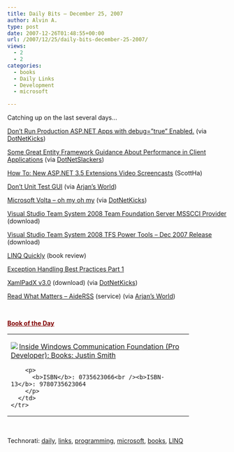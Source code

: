 ```yaml
---
title: Daily Bits – December 25, 2007
author: Alvin A.
type: post
date: 2007-12-26T01:48:55+00:00
url: /2007/12/25/daily-bits-december-25-2007/
views:
  - 2
  - 2
categories:
  - books
  - Daily Links
  - Development
  - microsoft

---
```

Catching up on the last several days&#8230;

<a href="http://weblogs.asp.net/scottgu/archive/2006/04/11/442448.aspx" target="_blank">Don&#8217;t Run Production ASP.NET Apps with debug=&#8221;true&#8221; Enabled.</a> (via <a href="http://www.dotnetkicks.com/aspnet/Why_you_should_always_remember_to_set_Debug_false" target="_blank">DotNetKicks</a>)

<a href="http://www.thedatafarm.com/blog/2007/12/21/somegreatentityframeworkguidanceaboutperformanceinclientapplications.aspx" target="_blank">Some Great Entity Framework Guidance About Performance in Client Applications</a> (via <a href="http://dotnetslackers.com/XML/re-72464_Some_great_Entity_Framework_Guidance_about_Performance_in_client_applications.aspx" target="_blank">DotNetSlackers</a>)

<a href="http://www.hanselman.com/blog/HowToNewASPNET35ExtensionsVideoScreencasts.aspx" target="_blank">How To: New ASP.NET 3.5 Extensions Video Screencasts</a> (ScottHa)

<a href="http://www.hans-eric.com/2007/12/20/dont-unit-test-gui/" target="_blank">Don&#8217;t Unit Test GUI</a> (via <a href="http://arjansworld.blogspot.com/2007/12/linkblog-for-december-21-2007.html" target="_blank">Arjan&#8217;s World</a>)

<a href="http://www.rgoarchitects.com/nblog/2007/12/06/MicrosoftVoltaOhMyOhMy.aspx" target="_blank">Microsoft Volta &#8211; oh my oh my</a> (via <a href="http://www.dotnetkicks.com/architecture/Microsoft_Volta_oh_my_oh_my" target="_blank">DotNetKicks</a>)

<a href="http://www.microsoft.com/downloads/details.aspx?familyid=faeb7636-644e-451a-90d4-7947217da0e7&displaylang=en&tm" target="_blank">Visual Studio Team System 2008 Team Foundation Server MSSCCI Provider</a> (download)

<a href="http://www.microsoft.com/downloads/details.aspx?familyid=7574836f-4a0b-454f-a340-85da4698177c&displaylang=en&tm" target="_blank">Visual Studio Team System 2008 TFS Power Tools &#8211; Dec 2007 Release</a> (download)

<a href="http://codebetter.com/blogs/john.papa/archive/2007/12/22/book-review-linq-quickly.aspx" target="_blank">LINQ Quickly</a> (book review)

<a href="http://weblogs.goshaky.com/weblogs/alexkli/entry/exception_best_practices" target="_blank">Exception Handling Best Practices Part 1</a>

<a href="http://blogs.msdn.com/llobo/archive/2007/12/22/xamlpadx-v3-0.aspx" target="_blank">XamlPadX v3.0</a> (download) (via <a href="http://www.dotnetkicks.com/wpf/XamlPadX_V3_0_released" target="_blank">DotNetKicks</a>)

<a href="http://www.aiderss.com/" target="_blank">Read What Matters &#8211; AideRSS</a> (service) (via <a href="http://arjansworld.blogspot.com/2007/12/linkblog-for-december-24-2007.html" target="_blank">Arjan&#8217;s World</a>)

&nbsp;

**<font color="#800000"><u>Book of the Day</u></font>**

<div class="wlWriterSmartContent" id="scid:7dc1bd33-94bd-46fd-a20b-0131235bcd47:b7499bdb-2daa-4f88-a5e5-d0e5ae8de791" style="padding-right: 0px; display: inline; padding-left: 0px; float: none; padding-bottom: 0px; margin: 0px; padding-top: 0px">
  <table cellspacing="0" cellpadding="2" width="400" border="0" unselectable="on">
    <tr>
      <td valign="top" width="400">
        <p>
          <a title="Inside Windows  Communication Foundation (Pro Developer): Books: Justin Smith" href="http://www.amazon.com/exec/obidos/ASIN/0735623066/alvinashcraft-20"><img data-recalc-dims="1" decoding="async" src="https://i0.wp.com/images.amazon.com/images/P/0735623066.01.MZZZZZZZ.jpg?w=660" border="0" align="left" style="float:left" />Inside Windows Communication Foundation (Pro Developer): Books: Justin Smith</a>
        </p>
        
        <p>
          <b>ISBN</b>: 0735623066<br /><b>ISBN-13</b>: 9780735623064
        </p>
      </td>
    </tr>
  </table>
</div>

&nbsp;

<div class="wlWriterSmartContent" id="scid:C16BAC14-9A3D-4c50-9394-FBFEF7A93539:78f88861-d2bf-4d41-bf0f-e350ff3d6c8e" style="padding-right: 0px; display: inline; padding-left: 0px; padding-bottom: 0px; margin: 0px; padding-top: 0px">
  <!--dotnetkickit-->
</div>

<div class="wlWriterSmartContent" id="scid:d7bf807d-7bb0-458a-811f-90c51817d5c2:d94107f3-93dc-41bc-a73d-1a6ba07a35e3" style="padding-right: 0px; display: inline; padding-left: 0px; padding-bottom: 0px; margin: 0px; padding-top: 0px">
  <p>
    <span class="TagSite">Technorati:</span> <a href="http://technorati.com/tag/daily" rel="tag" class="tag">daily</a>, <a href="http://technorati.com/tag/links" rel="tag" class="tag">links</a>, <a href="http://technorati.com/tag/programming" rel="tag" class="tag">programming</a>, <a href="http://technorati.com/tag/microsoft" rel="tag" class="tag">microsoft</a>, <a href="http://technorati.com/tag/books" rel="tag" class="tag">books</a>, <a href="http://technorati.com/tag/LINQ" rel="tag" class="tag">LINQ</a><br /><!-- StartInsertedTags: daily, links, programming, microsoft, books, LINQ :EndInsertedTags -->
  </p>
</div>